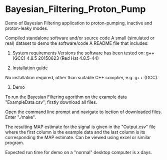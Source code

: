 # Bayesian_Filtering_Proton_Pump
Demo of Bayesian Filtering application to proton-pumping, inactive and proton-leaky modes.


Compiled standalone software and/or source code
A small (simulated or real) dataset to demo the software/code
A README file that includes:
1. System requirements
  Versions the software has been tested on:
  g++ (GCC) 4.8.5 20150623 (Red Hat 4.8.5-44)

2. Installation guide

  No installation required, other than suitable C++ complier, e.g. g++ (GCC).

3. Demo

  To run the Bayesian Filtering agorithm on the example data "ExampleData.csv", firstly download all files. 

  Open the command line prompt and navigate to loction of downloaded files.
  Enter "./make".

  The resulting MAP estimate for the signal is given in the "Output.csv" file where the first column is the example data and the last column is its corresponding the MAP estimate. Can be viewed using excel or similar program.

  Expected run time for demo on a "normal" desktop computer is x days.
